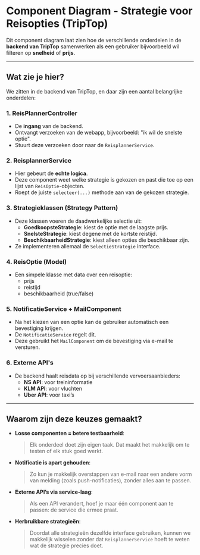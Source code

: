 # Component Diagram - Strategie voor Reisopties (TripTop)

Dit component diagram laat zien hoe de verschillende onderdelen in de **backend van TripTop** samenwerken als een gebruiker bijvoorbeeld wil filteren op **snelheid** of **prijs**.

---

## Wat zie je hier?

We zitten in de backend van TripTop, en daar zijn een aantal belangrijke onderdelen:

### 1. ReisPlannerController
- De **ingang** van de backend.
- Ontvangt verzoeken van de webapp, bijvoorbeeld: "ik wil de snelste optie".
- Stuurt deze verzoeken door naar de `ReisplannerService`.

### 2. ReisplannerService
- Hier gebeurt de **echte logica**.
- Deze component weet welke strategie is gekozen en past die toe op een lijst van `ReisOptie`-objecten.
- Roept de juiste `selecteer(...)` methode aan van de gekozen strategie.

### 3. Strategieklassen (Strategy Pattern)
- Deze klassen voeren de daadwerkelijke selectie uit:
    - **GoedkoopsteStrategie**: kiest de optie met de laagste prijs.
    - **SnelsteStrategie**: kiest degene met de kortste reistijd.
    - **BeschikbaarheidStrategie**: kiest alleen opties die beschikbaar zijn.
- Ze implementeren allemaal de `SelectieStrategie` interface.

### 4. ReisOptie (Model)
- Een simpele klasse met data over een reisoptie:
    - prijs
    - reistijd
    - beschikbaarheid (true/false)

### 5. NotificatieService + MailComponent
- Na het kiezen van een optie kan de gebruiker automatisch een bevestiging krijgen.
- De `NotificatieService` regelt dit.
- Deze gebruikt het `MailComponent` om de bevestiging via e-mail te versturen.

### 6. Externe API's
- De backend haalt reisdata op bij verschillende vervoersaanbieders:
    - **NS API**: voor treininformatie
    - **KLM API**: voor vluchten
    - **Uber API**: voor taxi’s

---

## Waarom zijn deze keuzes gemaakt?

- **Losse componenten = betere testbaarheid**:
  > Elk onderdeel doet zijn eigen taak. Dat maakt het makkelijk om te testen of elk stuk goed werkt.

- **Notificatie is apart gehouden**:
  > Zo kun je makkelijk overstappen van e-mail naar een andere vorm van melding (zoals push-notificaties), zonder alles aan te passen.

- **Externe API’s via service-laag**:
  > Als een API verandert, hoef je maar één component aan te passen: de service die ermee praat.

- **Herbruikbare strategieën**:
  > Doordat alle strategieën dezelfde interface gebruiken, kunnen we makkelijk wisselen zonder dat `ReisplannerService` hoeft te weten wat de strategie precies doet.


